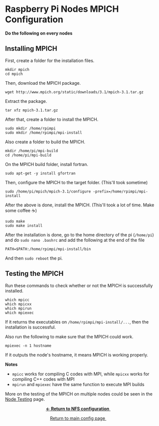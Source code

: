 # Raspberry Pi Nodes MPICH Configuration
**Do the following on every nodes**

## Installing MPICH
First, create a folder for the installation files.
```
mkdir mpich
cd mpich
```
Then, download the MPICH package.
```
wget http://www.mpich.org/static/downloads/3.1/mpich-3.1.tar.gz
```
Extract the package.
```
tar xfz mpich-3.1.tar.gz
```

After that, create a folder to install the MPICH.
```
sudo mkdir /home/rpimpi
sudo mkdir /home/rpimpi/mpi-install
```
Also create a folder to build the MPICH.
```
mkdir /home/pi/mpi-build
cd /home/pi/mpi-build
```
On the MPICH build folder, install fortran.
```
sudo apt-get -y install gfortran
```
Then, configure the MPICH to the target folder. (This'll took sometime)
```
sudo /home/pi/mpich/mpich-3.1/configure -prefix=/home/rpimpi/mpi-install
```
After the above is done, install the MPICH. (This'll took a lot of time. Make some coffee :coffee:)
```
sudo make
sudo make install
```

After the installation is done, go to the home directory of the pi (`/home/pi`) and do `sudo nano .bashrc` and add the following at the end of the file
```
PATH=$PATH:/home/rpimpi/mpi-install/bin
```

And then `sudo reboot` the pi.

## Testing the MPICH
Run these commands to check whether or not the MPICH is successfully installed.
```
which mpicc
which mpicxx
which mpirun
which mpiexec
```
If it returns the executables on `/home/rpimpi/mpi-install/...`, then the installation is successful.

Also run the following to make sure that the MPICH could work.
```
mpiexec -n 1 hostname
```
If it outputs the node's hostname, it means MPICH is working properly.

**Notes**
+ `mpicc` works for compiling C codes with MPI, while `mpicxx` works for compiling C++ codes with MPI
+ `mpirun` and `mpiexec` have the same function to execute MPI builds

More on the testing of the MPICH on multiple nodes could be seen in the [Node Testing](https://github.com/ReinhartC/Parallel-RSA-on-Raspberry-Pi/blob/master/Configurations/Testing.md "Testing") page.

<p align="center">
	<a href="https://github.com/ReinhartC/Parallel-RSA-on-Raspberry-Pi/tree/master/Configurations/NFS.md">
		<b>← Return to NFS configuration</b>
	</a>  
</p>
<p align="center">
	<a href="https://github.com/ReinhartC/Parallel-RSA-on-Raspberry-Pi/tree/master/Configurations">
		Return to main config page
	</a>  
</p>